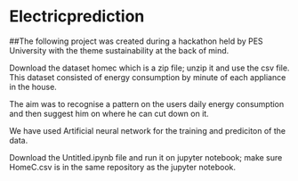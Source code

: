 # Electricprediction

##The following project was created during a hackathon held by PES University with the theme sustainability at the back of mind.

Download the dataset homec which is a zip file; unzip it and use the csv file.
This dataset consisted of energy consumption by minute of each appliance in the house.

The aim was to recognise a pattern on the users daily energy consumption and then suggest him on where he can cut down on it.

We have used Artificial neural network for the training and prediciton of the data.


Download the Untitled.ipynb file and run it on jupyter notebook; make sure HomeC.csv is in the same repository as the jupyter notebook.

